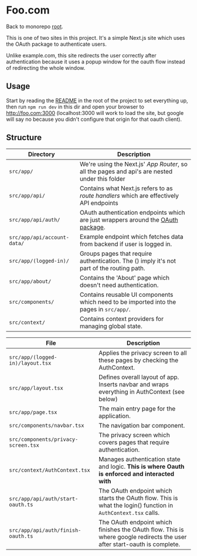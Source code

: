 # Foo.com

Back to monorepo [root](../../../README.md).

This is one of two sites in this project. It's a simple Next.js site which uses the OAuth package to authenticate users.

Unlike example.com, this site redirects the user correctly after authentication because it uses a popup window for the oauth flow instead of redirecting the whole window.

## Usage

Start by reading the [README](../../README.md) in the root of the project to set everything up, then run `npm run dev` in this dir and open your browser to http://foo.com:3000 (localhost:3000 will work to load the site, but google will say no because you didn't configure that origin for that oauth client).


## Structure


| Directory | Description |
|-------------------------|-----------------------------------------------------------------------------|
| `src/app/` | We're using the Next.js' _App Router_, so all the pages and api's are nested under this folder |
| `src/app/api/` | Contains what Next.js refers to as _route handlers_ which are effectively API endpoints |
| `src/app/api/auth/` | OAuth authentication endpoints which are just wrappers around the [OAuth package](../../../util/oauth/README.md). |
| `src/app/api/account-data/` | Example endpoint which fetches data from backend if user is logged in. |
| `src/app/(logged-in)/` | Groups pages that require authentication. The () imply it's not part of the routing path. |
| `src/app/about/` | Contains the 'About' page which doesn't need authentication. |
| `src/components/` | Contains reusable UI components which need to be imported into the pages in `src/app/`. |
| `src/context/` | Contains context providers for managing global state. |


| File | Description |
|-------------------------|-----------------------------------------------------------------------------|
| `src/app/(logged-in)/layout.tsx` | Applies the privacy screen to all these pages by checking the AuthContext. |
| `src/app/layout.tsx` | Defines overall layout of app. Inserts navbar and wraps everything in AuthContext (see below) |
| `src/app/page.tsx` | The main entry page for the application. |
| `src/components/navbar.tsx` | The navigation bar component. |
| `src/components/privacy-screen.tsx` | The privacy screen which covers pages that require authentication. |
| `src/context/AuthContext.tsx` | Manages authentication state and logic. **This is where Oauth is enforced and interacted with** |
| `src/app/api/auth/start-oauth.ts` | The OAuth endpoint which starts the OAuth flow. This is what the login() function in `AuthContext.tsx` calls. |
| `src/app/api/auth/finish-oauth.ts` | The OAuth endpoint which finishes the OAuth flow. This is where google redirects the user after start-oauth is complete. |